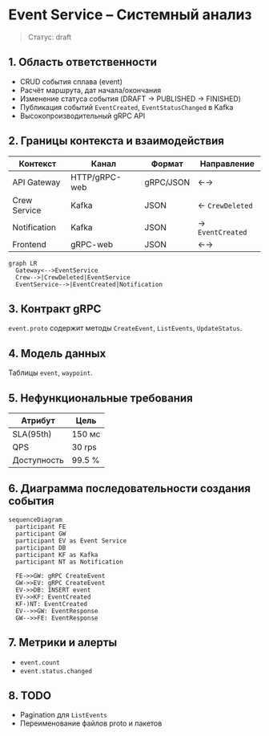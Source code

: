 # Event Service – Системный анализ

> Статус: draft

## 1. Область ответственности
- CRUD события сплава (event)
- Расчёт маршрута, дат начала/окончания
- Изменение статуса события (DRAFT → PUBLISHED → FINISHED)
- Публикация событий `EventCreated`, `EventStatusChanged` в Kafka
- Высокопроизводительный gRPC API

## 2. Границы контекста и взаимодействия
| Контекст | Канал | Формат | Направление |
|----------|-------|--------|-------------|
| API Gateway | HTTP/gRPC-web | gRPC/JSON | ←→ |
| Crew Service | Kafka | JSON | ← `CrewDeleted` |
| Notification | Kafka | JSON | → `EventCreated` |
| Frontend | gRPC-web | JSON | ←→ |

```mermaid
graph LR
  Gateway<-->EventService
  Crew-->|CrewDeleted|EventService
  EventService-->|EventCreated|Notification
```

## 3. Контракт gRPC
`event.proto` содержит методы `CreateEvent`, `ListEvents`, `UpdateStatus`.

## 4. Модель данных
Таблицы `event`, `waypoint`.

## 5. Нефункциональные требования
| Атрибут | Цель |
|---------|------|
| SLA(95th) | 150 мс |
| QPS | 30 rps |
| Доступность | 99.5 % |

## 6. Диаграмма последовательности создания события
```mermaid
sequenceDiagram
  participant FE
  participant GW
  participant EV as Event Service
  participant DB
  participant KF as Kafka
  participant NT as Notification

  FE->>GW: gRPC CreateEvent
  GW->>EV: gRPC CreateEvent
  EV->>DB: INSERT event
  EV->>KF: EventCreated
  KF-)NT: EventCreated
  EV-->>GW: EventResponse
  GW-->>FE: EventResponse
```

## 7. Метрики и алерты
- `event.count`
- `event.status.changed`

## 8. TODO
- Pagination для `ListEvents`
- Переименование файлов proto и пакетов 
